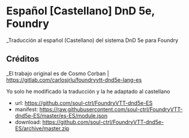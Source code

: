 # Español [Castellano] DnD 5e, Foundry
_Traducción al español (Castellano) del sistema DnD 5e para Foundry

## Créditos
_El trabajo original es de Cosmo Corban | https://gitlab.com/carlosjrlu/foundryvtt-dnd5e-lang-es

Yo solo he modificado la traducción y la he adaptado al castellano

* url: https://github.com/soul-ctrl/FoundryVTT-dnd5e-ES
* manifest: https://raw.githubusercontent.com/soul-ctrl/FoundryVTT-dnd5e-ES/master/es-ES/module.json
* download: https://github.com/soul-ctrl/FoundryVTT-dnd5e-ES/archive/master.zip
